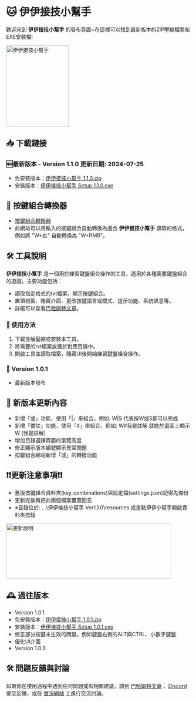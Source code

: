 #  🐱 伊伊接技小幫手

歡迎來到 **伊伊接技小幫手** 的發布頁面~在這裡可以找到最新版本的ZIP壓縮檔案和EXE安裝檔!

<img src="https://i.imgur.com/wqadvdp.png" alt="伊伊接技小幫手" width="170" height="221">

## 📥 下載鏈接

### 🆕最新版本 - Version 1.1.0 更新日期: 2024-07-25
- 免安裝版本：[伊伊接技小幫手 1.1.0.zip](https://drive.google.com/file/d/1ACePk_7rmLE7OA3jORxAUw9eu4SPNnFY/view?usp=sharing)
- 安裝版本：[伊伊接技小幫手 Setup 1.1.0.exe](https://drive.google.com/file/d/1kw9HyPHqdUAcquXlAst2d8Jkhn2ujQBF/view?usp=sharing)

## 🔄 按鍵組合轉換器
- [按鍵組合轉換器](https://rin2ec.github.io/ee-combo-helper-convert/)
- 此網站可以將輸入的按鍵組合自動轉換為適合 **伊伊接技小幫手** 讀取的格式，例如將 "W+右" 自動轉換為 "W+RMB"。

## 🛠 工具說明
**伊伊接技小幫手** 是一個用於練習鍵盤組合操作的工具，適用於各種需要鍵盤組合的遊戲。主要功能包括：
- 讀取指定格式的txt檔案，顯示按鍵組合。
- 置頂視窗、隱藏介面、更改按鍵語言或模式、提示功能、系統訊息等。
- 詳細可以查看[巴哈姆特文章](https://forum.gamer.com.tw/C.php?bsn=19017&snA=65245&tnum=1)。

### 🚀 使用方法
1. 下載並解壓縮或安裝本工具。
2. 將需要的txt檔案放置於對應目錄中。
3. 開啟工具並讀取檔案，隱藏UI後開始練習鍵盤組合操作。

### 📝 Version 1.0.1
- 最新版本發布

## 📅 新版本更新內容
- 新增「或」功能，使用「|」來組合，例如: W|S 代表按W或S都可以完成
- 新增「備註」功能，使用「#」來組合，例如: W#我是註解 就能於畫面上顯示 W (我是註解)
- 增加目錄選擇頁面的瀏覽高度
- 修正顯示版本編號顯示異常問題
- 按鍵組合網站新增「或」的轉換功能
## ❗❗更新注意事項❗❗
- 舊版按鍵組合資料夾(key_combinations)與設定檔(settings.json)記得先備份 
- 更新完後再把此兩個檔案覆蓋回去
- ※目錄位於: ...\伊伊接技小幫手 Ver1.1.0\resources  或是點伊伊小幫手開啟資料夾按鈕
<img src="https://i.imgur.com/mFKYwNS.png" alt="更新說明" width="450" height="150">

## 🕰 過往版本
- Version 1.0.1
- 免安裝版本：[伊伊接技小幫手 1.0.1.zip](https://drive.google.com/file/d/1MAYfJ3xONN_rsjJ7QViD_dxi2vySkFAo/view?usp=sharing)
- 安裝版本：[伊伊接技小幫手 Setup 1.0.1.exe](https://drive.google.com/file/d/15oTlQTT1jhxqcT8py8-92IWWj6u5DULP/view?usp=sharing)
- 修正部分按鍵未生效的問題，例如鍵盤右側的ALT與CTRL、小數字鍵盤
- 優化UI介面
- Version 1.0.0

## 🛠 問題反饋與討論
如果你在使用過程中遇到任何問題或有相關建議，請到 [巴哈姆特文章](https://forum.gamer.com.tw/C.php?bsn=19017&snA=65245&tnum=1) 、[Discord](https://discord.gg/UJfHxYBgfB) 提交反饋，或在 [實況網站](https://www.twitch.tv/shiyu2615) 上進行交流討論。
